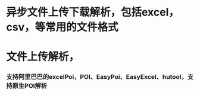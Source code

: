 # 异步文件上传下载解析，包括excel，csv，等常用的文件格式


# 文件上传解析，
  ### 支持阿里巴巴的excelPoi，POI、EasyPoi、EasyExcel、hutool，支持原生POI解析
